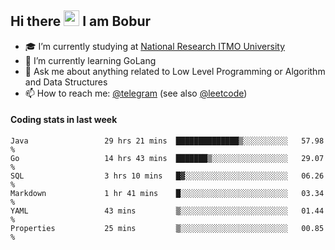 ## Hi there <img src="https://media.giphy.com/media/hvRJCLFzcasrR4ia7z/giphy.gif" width="25px" height="25px"> I am Bobur

- :mortar_board: I’m currently studying at [National Research ITMO University](https://itmo.ru/)
- :seedling: I’m currently learning GoLang
- :speech_balloon: Ask me about anything related to Low Level Programming or Algorithm and Data Structures
- :mailbox: How to reach me: [@telegram](https://t.me/octoant) (see also [@leetcode](https://leetcode.com/octoant/))    

#### Coding stats in last week

<!--START_SECTION:waka-->

```text
Java                 29 hrs 21 mins  ██████████████▒░░░░░░░░░░   57.98 %
Go                   14 hrs 43 mins  ███████▒░░░░░░░░░░░░░░░░░   29.07 %
SQL                  3 hrs 10 mins   █▓░░░░░░░░░░░░░░░░░░░░░░░   06.26 %
Markdown             1 hr 41 mins    █░░░░░░░░░░░░░░░░░░░░░░░░   03.34 %
YAML                 43 mins         ▒░░░░░░░░░░░░░░░░░░░░░░░░   01.44 %
Properties           25 mins         ▒░░░░░░░░░░░░░░░░░░░░░░░░   00.85 %
```

<!--END_SECTION:waka-->
